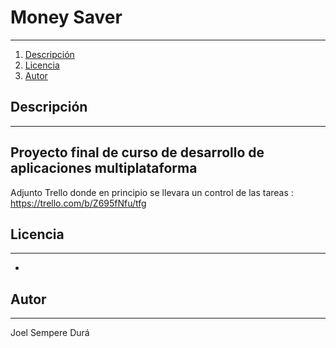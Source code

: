 # Money Saver
***
1. [Descripción](#descripción)
2. [Licencia](#licencia)
3. [Autor](#autor)
## Descripción
***
Proyecto final de curso de desarrollo de aplicaciones multiplataforma
---
Adjunto Trello donde en principio se llevara un control de las tareas : https://trello.com/b/Z695fNfu/tfg
## Licencia
***
* 
## Autor
***
Joel Sempere Durá
